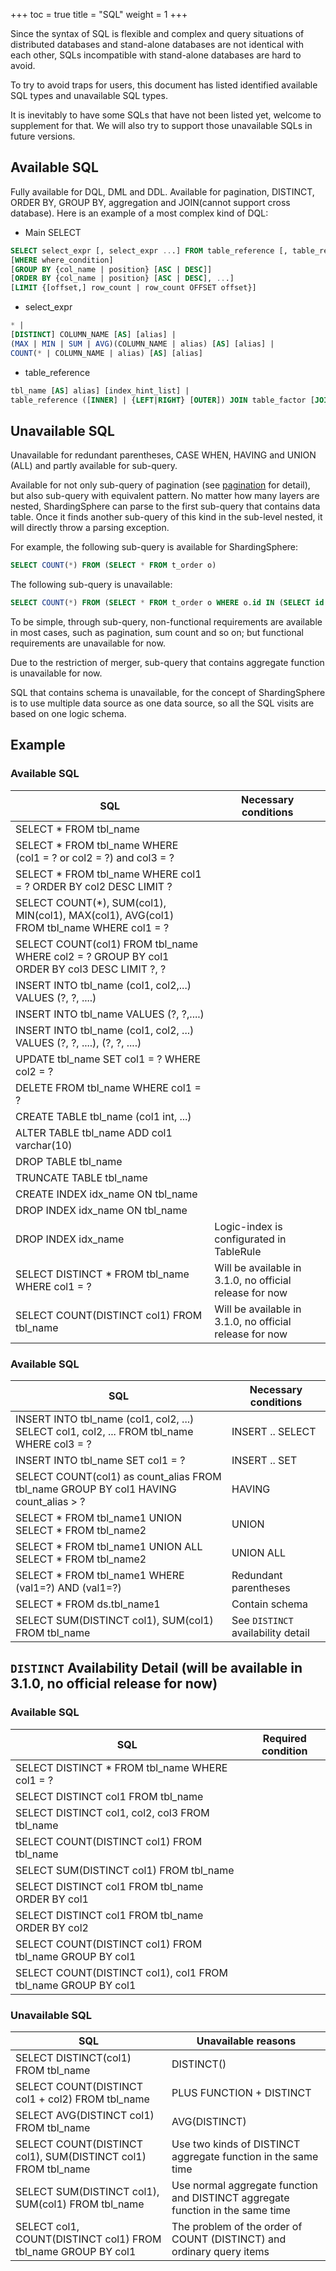 +++
toc = true
title = "SQL"
weight = 1
+++

Since the syntax of SQL is flexible and complex and query situations of distributed databases and stand-alone databases are not identical with each other, SQLs incompatible with stand-alone databases are hard to avoid.

To try to avoid traps for users, this document has listed identified available SQL types and unavailable SQL types.

It is inevitably to have some SQLs that have not been listed yet, welcome to supplement for that. 
We will also try to support those unavailable SQLs in future versions.

## Available SQL

Fully available for DQL, DML and DDL. 
Available for pagination, DISTINCT, ORDER BY, GROUP BY, aggregation and JOIN(cannot support cross database). 
Here is an example of a most complex kind of DQL:

- Main SELECT

```sql
SELECT select_expr [, select_expr ...] FROM table_reference [, table_reference ...]
[WHERE where_condition] 
[GROUP BY {col_name | position} [ASC | DESC]] 
[ORDER BY {col_name | position} [ASC | DESC], ...] 
[LIMIT {[offset,] row_count | row_count OFFSET offset}]
```

- select_expr

```sql
* | 
[DISTINCT] COLUMN_NAME [AS] [alias] | 
(MAX | MIN | SUM | AVG)(COLUMN_NAME | alias) [AS] [alias] | 
COUNT(* | COLUMN_NAME | alias) [AS] [alias]
```

- table_reference

```sql
tbl_name [AS] alias] [index_hint_list] | 
table_reference ([INNER] | {LEFT|RIGHT} [OUTER]) JOIN table_factor [JOIN ON conditional_expr | USING (column_list)] | 
```

## Unavailable SQL

Unavailable for redundant parentheses, CASE WHEN, HAVING and UNION (ALL) and partly available for sub-query.

Available for not only sub-query of pagination (see [pagination](http://shardingsphere.io/document/current/cn/features/sharding/usage-standard/pagination) for detail), but also sub-query with equivalent pattern. 
No matter how many layers are nested, ShardingSphere can parse to the first sub-query that contains data table. 
Once it finds another sub-query of this kind in the sub-level nested, it will directly throw a parsing exception.

For example, the following sub-query is available for ShardingSphere:

```sql
SELECT COUNT(*) FROM (SELECT * FROM t_order o)
```
 
The following sub-query is unavailable:

```sql
SELECT COUNT(*) FROM (SELECT * FROM t_order o WHERE o.id IN (SELECT id FROM t_order WHERE status = ?))
```

To be simple, through sub-query, non-functional requirements are available in most cases, such as pagination, sum count and so on; but functional requirements are unavailable for now.

Due to the restriction of merger, sub-query that contains aggregate function is unavailable for now.

SQL that contains schema is unavailable, for the concept of ShardingSphere is to use multiple data source as one data source, so all the SQL visits are based on one logic schema.

## Example

### Available SQL

| SQL                                                                                         | Necessary conditions                |
| ------------------------------------------------------------------------------------------- | ----------------------------------- |
| SELECT * FROM tbl_name                                                                      |                                     |
| SELECT * FROM tbl_name WHERE (col1 = ? or col2 = ?) and col3 = ?                            |                                     |
| SELECT * FROM tbl_name WHERE col1 = ? ORDER BY col2 DESC LIMIT ?                            |                                     |
| SELECT COUNT(*), SUM(col1), MIN(col1), MAX(col1), AVG(col1) FROM tbl_name WHERE col1 = ?    |                                     |
| SELECT COUNT(col1) FROM tbl_name WHERE col2 = ? GROUP BY col1 ORDER BY col3 DESC LIMIT ?, ? |                                     |
| INSERT INTO tbl_name (col1, col2,...) VALUES (?, ?, ....)                                   |                                     |
| INSERT INTO tbl_name VALUES (?, ?,....)                                                     |                                     |
| INSERT INTO tbl_name (col1, col2, ...) VALUES (?, ?, ....), (?, ?, ....)                    |                                     |
| UPDATE tbl_name SET col1 = ? WHERE col2 = ?                                                 |                                     |
| DELETE FROM tbl_name WHERE col1 = ?                                                         |                                     |
| CREATE TABLE tbl_name (col1 int, ...)                                                       |                                     |
| ALTER TABLE tbl_name ADD col1 varchar(10)                                                   |                                     |
| DROP TABLE tbl_name                                                                         |                                     |
| TRUNCATE TABLE tbl_name                                                                     |                                     |
| CREATE INDEX idx_name ON tbl_name                                                           |                                     |
| DROP INDEX idx_name ON tbl_name                                                             |                                     |
| DROP INDEX idx_name                                                                         |  Logic-index is configurated in TableRule |
| SELECT DISTINCT * FROM tbl_name WHERE col1 = ?                                              |  Will be available in 3.1.0, no official release for now |
| SELECT COUNT(DISTINCT col1) FROM tbl_name                                                   |  Will be available in 3.1.0, no official release for now |

### Available SQL

| SQL                                                                                         | Necessary conditions               |
| ------------------------------------------------------------------------------------------- |----------------------------------- |
| INSERT INTO tbl_name (col1, col2, ...) SELECT col1, col2, ... FROM tbl_name WHERE col3 = ?  | INSERT .. SELECT                   |
| INSERT INTO tbl_name SET col1 = ?                                                           | INSERT .. SET                      |
| SELECT COUNT(col1) as count_alias FROM tbl_name GROUP BY col1 HAVING count_alias > ?        | HAVING                             |
| SELECT * FROM tbl_name1 UNION SELECT * FROM tbl_name2                                       | UNION                              |
| SELECT * FROM tbl_name1 UNION ALL SELECT * FROM tbl_name2                                   | UNION ALL                          |
| SELECT * FROM tbl_name1 WHERE (val1=?) AND (val1=?)                                         | Redundant parentheses              |
| SELECT * FROM ds.tbl_name1                                                                  | Contain schema                     |
| SELECT SUM(DISTINCT col1), SUM(col1) FROM tbl_name                                          | See `DISTINCT` availability detail |

## `DISTINCT` Availability Detail (will be available in 3.1.0, no official release for now)

### Available SQL

| SQL                                                                                         | Required condition                  |
| ------------------------------------------------------------------------------------------- | ----------------------------------- |
| SELECT DISTINCT * FROM tbl_name WHERE col1 = ?                                              |                                     |
| SELECT DISTINCT col1 FROM tbl_name                                                          |                                     |
| SELECT DISTINCT col1, col2, col3 FROM tbl_name                                              |                                     |
| SELECT COUNT(DISTINCT col1) FROM tbl_name                                                   |                                     |
| SELECT SUM(DISTINCT col1) FROM tbl_name                                                     |                                     |
| SELECT DISTINCT col1 FROM tbl_name ORDER BY col1                                            |                                     |
| SELECT DISTINCT col1 FROM tbl_name ORDER BY col2                                            |                                     |
| SELECT COUNT(DISTINCT col1) FROM tbl_name GROUP BY col1                                     |                                     |
| SELECT COUNT(DISTINCT col1), col1 FROM tbl_name GROUP BY col1                               |                                     |

### Unavailable SQL

| SQL                                                                                         | Unavailable reasons                                                            |
| ------------------------------------------------------------------------------------------- |------------------------------------------------------------------------------- |
| SELECT DISTINCT(col1) FROM tbl_name                                                         | DISTINCT()                                                                     |
| SELECT COUNT(DISTINCT col1 + col2) FROM tbl_name                                            | PLUS FUNCTION + DISTINCT                                                       |
| SELECT AVG(DISTINCT col1) FROM tbl_name                                                     | AVG(DISTINCT)                                                                  |
| SELECT COUNT(DISTINCT col1), SUM(DISTINCT col1) FROM tbl_name                               | Use two kinds of DISTINCT aggregate function in the same time                  |
| SELECT SUM(DISTINCT col1), SUM(col1) FROM tbl_name                                          | Use normal aggregate function and DISTINCT aggregate function in the same time |
| SELECT col1, COUNT(DISTINCT col1) FROM tbl_name GROUP BY col1                               | The problem of the order of COUNT (DISTINCT) and ordinary query items          |
